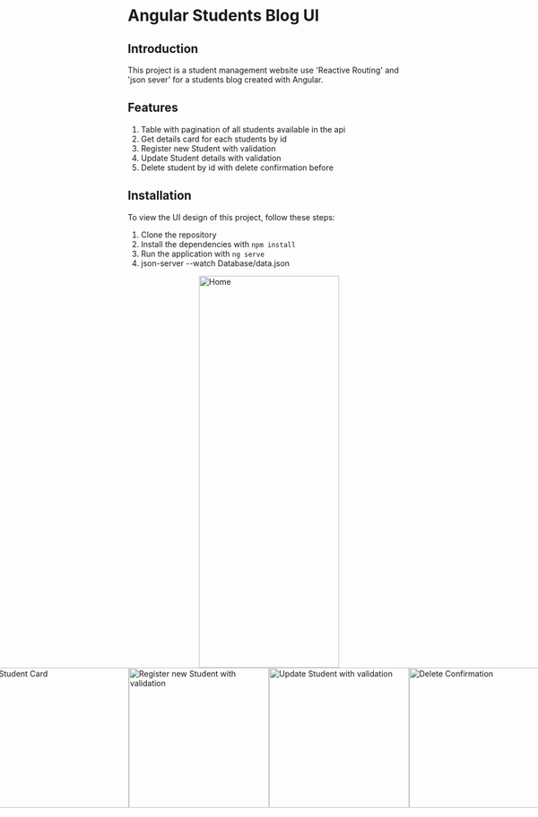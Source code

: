 # Angular Students Blog UI

## Introduction
This project is a student management website use 'Reactive Routing' and 'json sever' for a students blog created with Angular.

## Features
1. Table with pagination of all students available in the api
2. Get details card for each students by id 
3. Register new Student with validation
4. Update Student details with validation
5. Delete student by id with delete confirmation before



## Installation
To view the UI design of this project, follow these steps:

1. Clone the repository
2. Install the dependencies with `npm install`
3. Run the application with `ng serve`
4. json-server --watch Database/data.json


<div style="display:flex; justify-content:center;">
  <img src="https://user-images.githubusercontent.com/63107268/235277461-c730590d-a483-47cd-a4f1-abf595c17985.png" width="250" height="700" alt="Home">
</div>

<div style="display:flex; justify-content:center;">
    <img src="https://user-images.githubusercontent.com/63107268/235277535-456fb176-287a-4a8a-8080-de07a0635ab2.png" width="250" height="250" alt="Table of Students">
  <img src="https://user-images.githubusercontent.com/63107268/235277472-fa36f2b6-bb1d-4de9-abfd-5b81cc7884c4.png" width="250" height="250" alt="Student Card">
    <img src="https://user-images.githubusercontent.com/63107268/235277552-547f599a-3082-4e9e-9f94-6551c0cd3530.png" width="250" height="250" alt="Register new Student with validation ">
  <img src="https://user-images.githubusercontent.com/63107268/235277522-2cabdd7f-15f6-4cd6-9f18-b99a8fea2d70.png" width="250" height="250" alt="Update Student with validation">
    <img src="https://user-images.githubusercontent.com/63107268/235277876-bd6b3889-a0ea-4733-a6fe-f81fd3edea94.PNG" width="250" height="250" alt="Delete Confirmation">  
    <img src="https://user-images.githubusercontent.com/63107268/235277560-715e855b-ea5c-4f71-a32b-bbff6b5fedaf.png" width="250" height="250" alt="404 not found">
</div>













